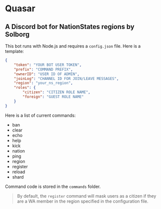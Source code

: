 # Quasar

## A Discord bot for NationStates regions by Solborg

This bot runs with Node.js and requires a `config.json` file. Here is a template:

```json
{
	"token": "YOUR BOT USER TOKEN",
	"prefix": "COMMAND PREFIX",
	"ownerID": "USER ID OF ADMIN",
	"joinLog": "CHANNEL ID FOR JOIN/LEAVE MESSAGES",
	"region": "your_ns_region",
	"roles": {
		"citizen": "CITIZEN ROLE NAME",
		"foreign": "GUEST ROLE NAME"
	}
}
```

Here is a list of current commands:

* ban
* clear
* echo
* help
* kick
* nation
* ping
* region
* register
* reload
* shard

Command code is stored in the `commands` folder.

> By default, the `register` command will mask users as a citizen if they are a WA member in the region specified in the configuration file.